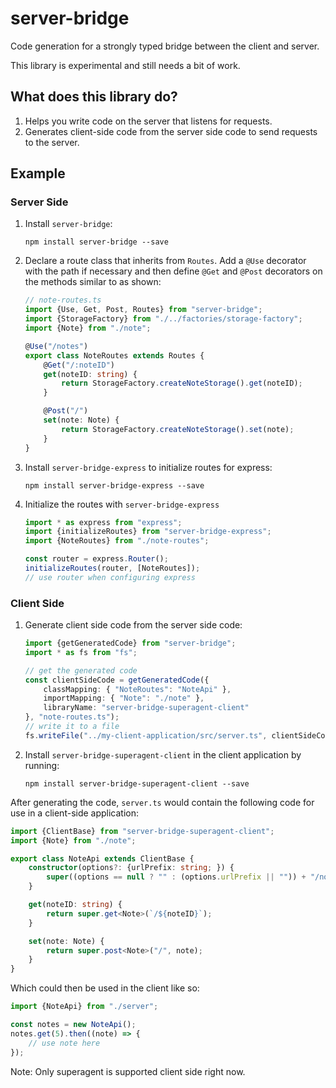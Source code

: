 server-bridge
=============

Code generation for a strongly typed bridge between the client and server.

This library is experimental and still needs a bit of work.

## What does this library do?

1. Helps you write code on the server that listens for requests.
2. Generates client-side code from the server side code to send requests to the server.

## Example

### Server Side

1. Install `server-bridge`:

    ```
    npm install server-bridge --save
    ```

2. Declare a route class that inherits from `Routes`. Add a `@Use` decorator with the path if necessary and then define `@Get` and `@Post` decorators on the methods similar to as shown:

    ```typescript
    // note-routes.ts
    import {Use, Get, Post, Routes} from "server-bridge";
    import {StorageFactory} from "./../factories/storage-factory";
    import {Note} from "./note";
    
    @Use("/notes")
    export class NoteRoutes extends Routes {
        @Get("/:noteID")
        get(noteID: string) {
            return StorageFactory.createNoteStorage().get(noteID);
        }
    
        @Post("/")
        set(note: Note) {
            return StorageFactory.createNoteStorage().set(note);
        }
    }
    ```

3. Install `server-bridge-express` to initialize routes for express:

    ```
    npm install server-bridge-express --save
    ```

4. Initialize the routes with `server-bridge-express`

    ```typescript
    import * as express from "express";
    import {initializeRoutes} from "server-bridge-express";
    import {NoteRoutes} from "./note-routes";
    
    const router = express.Router();
    initializeRoutes(router, [NoteRoutes]);
    // use router when configuring express
    ```

### Client Side

1. Generate client side code from the server side code:

    ```typescript
    import {getGeneratedCode} from "server-bridge";
    import * as fs from "fs";
    
    // get the generated code
    const clientSideCode = getGeneratedCode({
        classMapping: { "NoteRoutes": "NoteApi" },
        importMapping: { "Note": "./note" },
        libraryName: "server-bridge-superagent-client"
    }, "note-routes.ts");
    // write it to a file
    fs.writeFile("../my-client-application/src/server.ts", clientSideCode);
    ```

2. Install `server-bridge-superagent-client` in the client application by running:

    ```
    npm install server-bridge-superagent-client --save
    ```

After generating the code, `server.ts` would contain the following code for use in a client-side application:

```typescript
import {ClientBase} from "server-bridge-superagent-client";
import {Note} from "./note";

export class NoteApi extends ClientBase {
    constructor(options?: {urlPrefix: string; }) {
        super((options == null ? "" : (options.urlPrefix || "")) + "/notes");
    }

    get(noteID: string) {
        return super.get<Note>(`/${noteID}`);
    }

    set(note: Note) {
        return super.post<Note>("/", note);
    }
}
```

Which could then be used in the client like so:

```typescript
import {NoteApi} from "./server";

const notes = new NoteApi();
notes.get(5).then((note) => {
    // use note here
});
```

Note: Only superagent is supported client side right now.

